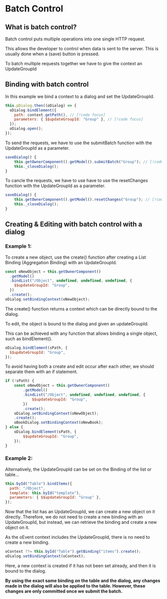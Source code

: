 # Batch Control

## What is batch control?

Batch control puts multiple operations into one single HTTP request.

This allows the developer to control when data is sent to the server. This is usually done when a (save) button is pressed.

To batch multiple requests together we have to give the context an UpdateGroupId

## Binding with batch control

In this example we bind a context to a dialog and set the UpdateGroupId.

```javascript
this.pDialog.then((oDialog) => {
  oDialog.bindElement({
    path: context.getPath(), // [!code focus]
    parameters: { $$updateGroupId: "Group" }, // [!code focus]
  });
  oDialog.open();
});
```

To send the requests, we have to use the submitBatch function with the UpdateGroupId as a parameter.

```javascript
saveDialog() {
    this.getOwnerComponent().getModel().submitBatch("Group"); // [!code focus]
    this._closeDialog();
}
```

To cancle the requests, we have to use have to use the resetChanges function with the UpdateGroupId as a parameter.

```javascript
saveDialog() {
    this.getOwnerComponent().getModel().resetChanges("Group"); // [!code focus]
    this._closeDialog();
}
```

## Creating & Editing with batch control with a dialog

### Example 1:

To create a new object, use the create() function after creating a List Binding (Aggregation Binding) with an UpdateGroupId.

```javascript
const oNewObject = this.getOwnerComponent()
  .getModel()
  .bindList("/Object", undefined, undefined, undefined, {
    $$updateGroupId: "Group",
  })
  .create();
oDialog.setBindingContext(oNewObject);
```

The create() function returns a context which can be directly bound to the dialog.

To edit, the object is bound to the dialog and given an updateGroupId.

This can be achieved with any function that allows binding a single object, such as bindElement().

```javascript
oDialog.bindElement(sPath, {
  $$updateGroupId: "Group",
});
```

To avoid having both a create and edit occur after each other, we should separate them with an if statement.

```javascript
if (!sPath) {
    const oNewObject = this.getOwnerComponent()
        .getModel()
        .bindList("/Object", undefined, undefined, undefined, {
            $$updateGroupId: "Group",
        })
        .create();
    oDialog.setBindingContext(oNewObject);
    .create();
    oBookDialog.setBindingContext(oNewBook);
} else {
    oDialog.bindElement(sPath, {
        $$updateGroupId: "Group",
    });
}
```

### Example 2:

Alternatively, the UpdateGroupId can be set on the Binding of the list or table...

```javascript
this.byId("Table").bindItems({
  path: "/Object",
  template: this.byId("template"),
  parameters: { $$updateGroupId: "Group" },
});
```

Now that the list has an UpdateGroupId, we can create a new object on it directly. Therefore, we do not need to create a new binding with an UpdateGroupId, but instead, we can retrieve the binding and create a new object on it.

As the oEvent context includes the UpdateGroupId, there is no need to create a new binding.

```javascript
oContext ??= this.byId("Table").getBinding("items").create();
oDialog.setBindingContext(oContext);
```

Here, a new context is created if it has not been set already, and then it is bound to the dialog.

**By using the exact same binding on the table and the dialog, any changes made in the dialog will also be applied to the table. However, these changes are only committed once we submit the batch.**
